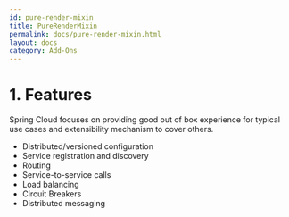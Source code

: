 ```yaml
---
id: pure-render-mixin
title: PureRenderMixin
permalink: docs/pure-render-mixin.html
layout: docs
category: Add-Ons
---
```

#  1. Features

Spring Cloud focuses on providing good out of box experience for typical use cases and extensibility mechanism to cover others.

* Distributed/versioned configuration
* Service registration and discovery
* Routing
* Service-to-service calls
* Load balancing
* Circuit Breakers
* Distributed messaging



